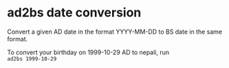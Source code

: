 # ad2bs date conversion

Convert a given AD date in the format YYYY-MM-DD to BS date in the same format.

To convert your birthday on 1999-10-29 AD to nepali, run\
`ad2bs 1999-10-29`
